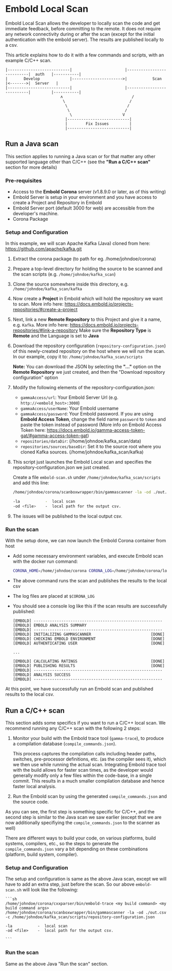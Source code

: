 # Embold Local Scan
Embold Local Scan allows the developer to locally scan the code and get immediate feedback, before committing to the remote. It does not require any network connectivity during or after the scan (except for the initial authentication with the embold server). The results are published locally to a csv.

This article explains how to do it with a few commands and scripts, with an example C/C++ scan.


```console
|---------------------------|                       |---------------------------|  auth   |-----------|
|       Develop             |---------------------->|           Scan            |<------->|  Server   |
|---------------------------|                       |---------------------------|         |-----------|
                        ʌ                              /
                         \                            /
                          \                          /   
                           \                        /
                            \                      V 
                          |---------------------------|
                          |        Fix Issues         |
                          |---------------------------|
```


## Run a Java scan
This section applies to running a Java scan or for that matter any other supported language other than C/C++ (see the **"Run a C/C++ scan"** section  for more details)

### Pre-requisites
- Access to the **Embold Corona** server (v1.8.9.0 or later, as of this writing)
- Embold Server is setup in your environment and you have access to create a Project and Repository in Embold
- Embold Server port (default 3000 for web) are accessible from the developer's machine.
- Corona Package

### Setup and Configuration
In this example, we will scan Apache Kafka (Java) cloned from here: <https://github.com/apache/kafka.git>
1. Extract the corona package (to path for eg. /home/johndoe/corona)
1. Prepare a top-level directory for holding the source to be scanned and the scan scripts (e.g. `/home/johndoe/kafka_scan`)
2. Clone the source somewhere inside this directory, e.g. `/home/johndoe/kafka_scan/kafka`
3. Now create a **Project** in Embold which will hold the repository we want to scan. More info here: <https://docs.embold.io/projects-repositories/#create-a-project>
4. Next, link a new **Remote Repository** to this Project and give it a name, e.g. `Kafka`. More info here: <https://docs.embold.io/projects-repositories/#link-a-repository>
    Make sure the **Repository Type** is **Remote** and the Language is set to **Java**
5. Download the repository configuration (`repository-configuration.json`) of this newly-created repository on the host where we will run the scan. In our example, copy it to: `/home/johndoe/kafka_scan/scripts`

    **Note:** You can download the JSON by selecting the **"..."** option on the **Remote Repository** we just created, and then the "Download repository configuration" option
6. Modify the following elements of the repository-configuration.json:
    - `gammaAccess/url`: Your Embold Server Url (e.g. `http://<embold_host>:3000`)
    - `gammaAccess/userName`: Your Embold username
    - `gammaAccess/password`: Your Embold password. If you are using **Embold Access Token**, change the field name `password` to `token` and paste the token instead of password (More info on Embold Access Token here: <https://docs.embold.io/gamma-access-token-gat/#gamma-access-token-gat>)
    - `repositories/dataDir`:  (/home/johndoe/kafka_scan/data) 
    - `repositories/sources/baseDir`: Set it to the source root where you cloned Kafka sources. (/home/johndoe/kafka_scan/kafka)

7. This script just launches the Embold Local scan and specifies the repository-configuration.json we just created.

    Create a file `embold-scan.sh` under `/home/johndoe/kafka_scan/scripts` and add this line:

    ```sh
    /home/johndoe/corona/scanboxwrapper/bin/gammascanner -la -od ./out.csv -c /home/johndoe/kafka_scan/scripts/repository-configuration.json
    
    -la           -  local scan
    -od <file>    -  local path for the output csv.
    
    ```
8. The issues will be published to the local output csv.

### Run the scan

With the setup done, we can now launch the Embold Corona container from host
- Add some necessary environment variables, and execute Embold scan with the docker run command:

    ```sh
    CORONA_HOME=/home/johndoe/corona CORONA_LOG=/home/johndoe/corona/log  /home/johndoe/kafka_scan/scripts/embold-scan.sh
    ```

- The above command runs the scan and publishes the results to the local csv
- The log files are placed at `$CORONA_LOG`
- You should see a console log like this if the scan results are successfully published:

    ```console
    [EMBOLD] --------------------------------------------------------
    [EMBOLD] EMBOLD ANALYSIS SUMMARY                           
    [EMBOLD] --------------------------------------------------------
    [EMBOLD] INITIALIZING GAMMASCANNER                         	[DONE]
    [EMBOLD] CHECKING EMBOLD ENVIRONMENT                       	[DONE]
    [EMBOLD] AUTHENTICATING USER                               	[DONE]

    ...

    [EMBOLD] CALCULATING RATINGS                               	[DONE]
    [EMBOLD] PUBLISHING RESULTS                                	[DONE]
    [EMBOLD] --------------------------------------------------------
    [EMBOLD] ANALYSIS SUCCESS                                  
    [EMBOLD] --------------------------------------------------------
    ```

At this point, we have successfully run an Embold scan and published results to the local csv.


## Run a C/C++ scan
This section adds some specifics if you want to run a C/C++ local scan. We recommend running any C/C++ scan with the following 2 steps:
1. Monitor your build with the Embold trace tool (`gamma-trace`), to produce a compilation database (`compile_commands.json`).
 
    This process captures the compilation calls including header paths, switches, pre-processor definitions, etc. (as the compiler sees it), which we then use while running the actual scan. Integrating Embold trace tool with the build allows for faster scan times, as the developer would generally modify only a few files within the code-base, in a single commit. This results in a much smaller compilation database and hence faster local analysis.

2. Run the Embold scan by using the generated `compile_commands.json` and the source code.

As you can see, the first step is something specific for C/C++, and the second step is similar to the Java scan we saw earlier (except that we are now additionally specifiying the `compile_commands.json` to the scanner as well)

There are different ways to build your code, on various platforms, build systems, compilers, etc., so the steps to generate the `compile_commands.json` vary a bit depending on these combinations (platform, build system, compiler).


### Setup and Configuration
The setup and configuration is same as the above Java scan, except we will have to add an extra step, just before the scan.
So our above `embold-scan.sh` will look like the following:

    ```sh
    /home/johndoe/corona/cxxparser/bin/embold-trace <my build command> <my build command args>
    /home/johndoe/corona/scanboxwrapper/bin/gammascanner -la -od ./out.csv -c /home/johndoe/kafka_scan/scripts/repository-configuration.json
    
    -la           -  local scan
    -od <file>    -  local path for the output csv.
    
    ```

### Run the scan
Same as the above Java "Run the scan" section.






